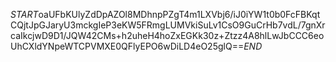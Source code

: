$START$oaUFbKUlyZdDpAZOl8MDhnpPZgT4m1LXVbj6/iJ0iYW1t0b0FcFBKqtCQjtJpGJaryU3mckgIeP3eKW5FRmgLUMVkiSuLv1CsO9GuCrHb7vdL/7gnXrcaIkcjwD9D1/JQW42CMs+h2uheH4hoZxEGKk30z+Ztzz4A8hlLwJbCCC6eoUhCXldYNpeWTCPVMXE0QFlyEPO6wDiLD4eO25glQ==$END$